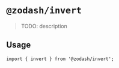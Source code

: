 # `@zodash/invert`

> TODO: description

## Usage

```
import { invert } from '@zodash/invert';
```
